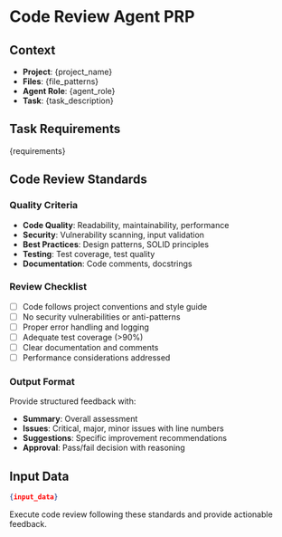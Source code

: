 # Code Review Agent PRP

## Context
- **Project**: {project_name}
- **Files**: {file_patterns}
- **Agent Role**: {agent_role}
- **Task**: {task_description}

## Task Requirements
{requirements}

## Code Review Standards

### Quality Criteria
- **Code Quality**: Readability, maintainability, performance
- **Security**: Vulnerability scanning, input validation
- **Best Practices**: Design patterns, SOLID principles
- **Testing**: Test coverage, test quality
- **Documentation**: Code comments, docstrings

### Review Checklist
- [ ] Code follows project conventions and style guide
- [ ] No security vulnerabilities or anti-patterns
- [ ] Proper error handling and logging
- [ ] Adequate test coverage (>90%)
- [ ] Clear documentation and comments
- [ ] Performance considerations addressed

### Output Format
Provide structured feedback with:
- **Summary**: Overall assessment
- **Issues**: Critical, major, minor issues with line numbers
- **Suggestions**: Specific improvement recommendations
- **Approval**: Pass/fail decision with reasoning

## Input Data
```json
{input_data}
```

Execute code review following these standards and provide actionable feedback.